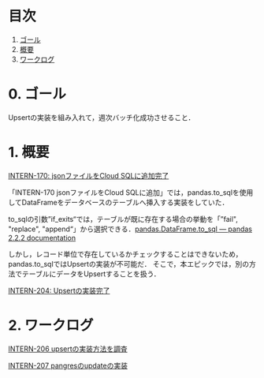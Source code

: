 # 目次

1. [ゴール](#ゴール)
2. [概要](#概要)
3. [ワークログ](#ワークログ)

# 0. ゴール
Upsertの実装を組み入れて，週次バッチ化成功させること．

# 1. 概要
[INTERN-170: jsonファイルをCloud SQLに追加完了](https://remotesalesproject.atlassian.net/browse/INTERN-170)
 
「INTERN-170 jsonファイルをCloud SQLに追加」では，pandas.to_sqlを使用してDataFrameをデータベースのテーブルへ挿入する実装をしていた．

to_sqlの引数”if_exits“では，テーブルが既に存在する場合の挙動を「”fail", "replace", "append“」から選択できる．[pandas.DataFrame.to_sql — pandas 2.2.2 documentation](https://pandas.pydata.org/docs/reference/api/pandas.DataFrame.to_sql.html)

しかし，レコード単位で存在しているかチェックすることはできないため，pandas.to_sqlではUpsertの実装が不可能だ．
そこで，本エピックでは，別の方法でテーブルにデータをUpsertすることを扱う．

[INTERN-204: Upsertの実装完了](https://remotesalesproject.atlassian.net/browse/INTERN-204)

# 2. ワークログ
[INTERN-206 upsertの実装方法を調査](https://github.com/PantaRhei-Developer/WIKI-PantaRhei/blob/main/WorkMemo/INTERN-206%20upsert%E3%81%AE%E5%AE%9F%E8%A3%85%E6%96%B9%E6%B3%95%E3%82%92%E8%AA%BF%E6%9F%BB.md)

[INTERN-207 pangresのupdateの実装](https://github.com/PantaRhei-Developer/WIKI-PantaRhei/blob/main/WorkMemo/INTERN-207%20pangres%E3%81%AEupdate%E3%81%AE%E5%AE%9F%E8%A3%85.md)
  
